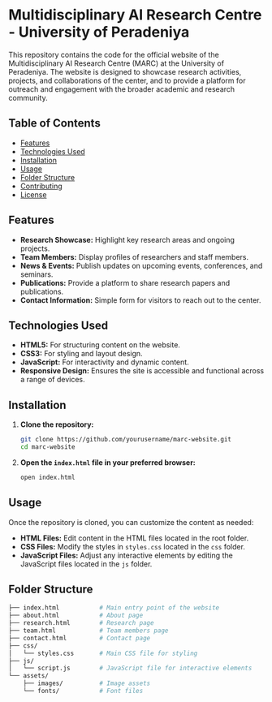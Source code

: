# Multidisciplinary AI Research Centre - University of Peradeniya

This repository contains the code for the official website of the Multidisciplinary AI Research Centre (MARC) at the University of Peradeniya. The website is designed to showcase research activities, projects, and collaborations of the center, and to provide a platform for outreach and engagement with the broader academic and research community.

## Table of Contents

- [Features](#features)
- [Technologies Used](#technologies-used)
- [Installation](#installation)
- [Usage](#usage)
- [Folder Structure](#folder-structure)
- [Contributing](#contributing)
- [License](#license)

## Features

- **Research Showcase:** Highlight key research areas and ongoing projects.
- **Team Members:** Display profiles of researchers and staff members.
- **News & Events:** Publish updates on upcoming events, conferences, and seminars.
- **Publications:** Provide a platform to share research papers and publications.
- **Contact Information:** Simple form for visitors to reach out to the center.

## Technologies Used

- **HTML5:** For structuring content on the website.
- **CSS3:** For styling and layout design.
- **JavaScript:** For interactivity and dynamic content.
- **Responsive Design:** Ensures the site is accessible and functional across a range of devices.

## Installation

1. **Clone the repository:**

    ```bash
    git clone https://github.com/yourusername/marc-website.git
    cd marc-website
    ```

2. **Open the `index.html` file in your preferred browser:**

    ```bash
    open index.html
    ```

## Usage

Once the repository is cloned, you can customize the content as needed:

- **HTML Files:** Edit content in the HTML files located in the root folder.
- **CSS Files:** Modify the styles in `styles.css` located in the `css` folder.
- **JavaScript Files:** Adjust any interactive elements by editing the JavaScript files located in the `js` folder.

## Folder Structure

```bash
├── index.html           # Main entry point of the website
├── about.html           # About page
├── research.html        # Research page
├── team.html            # Team members page
├── contact.html         # Contact page
├── css/
│   └── styles.css       # Main CSS file for styling
├── js/
│   └── script.js        # JavaScript file for interactive elements
└── assets/
    ├── images/          # Image assets
    └── fonts/           # Font files
